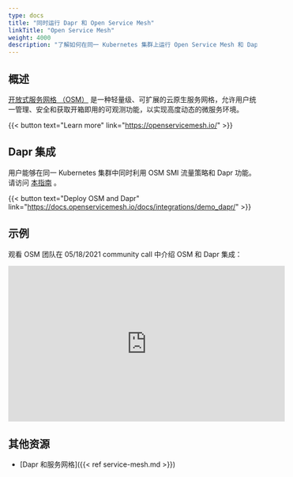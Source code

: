 ```yaml
---
type: docs
title: "同时运行 Dapr 和 Open Service Mesh"
linkTitle: "Open Service Mesh"
weight: 4000
description: "了解如何在同一 Kubernetes 集群上运行 Open Service Mesh 和 Dapr"
---
```


## 概述

[开放式服务网格 （OSM）](https://openservicemesh.io/) 是一种轻量级、可扩展的云原生服务网格，允许用户统一管理、安全和获取开箱即用的可观测功能，以实现高度动态的微服务环境。

{{< button text="Learn more" link="https://openservicemesh.io/" >}}

## Dapr 集成

用户能够在同一 Kubernetes 集群中同时利用 OSM SMI 流量策略和 Dapr 功能。 请访问 [本指南](https://docs.openservicemesh.io/docs/integrations/demo_dapr/) 。

{{< button text="Deploy OSM and Dapr" link="https://docs.openservicemesh.io/docs/integrations/demo_dapr/" >}}

## 示例

观看 OSM 团队在 05/18/2021 community call 中介绍 OSM 和 Dapr 集成：

<div class="embed-responsive embed-responsive-16by9">
<iframe width="560" height="315" src="https://www.youtube.com/embed/LSYyTL0nS8Y?start=1916" title="YouTube 视频播放器" frameborder="0" allow="accelerometer; autoplay; clipboard-write; encrypted-media; gyroscope; picture-in-picture" allowfullscreen></iframe>
</div>

## 其他资源

- [Dapr 和服务网格]({{< ref service-mesh.md >}})